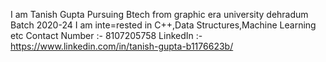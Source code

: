 I am Tanish Gupta
Pursuing Btech from graphic era university dehradum
Batch 2020-24
I am inte=rested in C++,Data Structures,Machine Learning etc
Contact Number :- 8107205758
LinkedIn :- https://www.linkedin.com/in/tanish-gupta-b1176623b/

